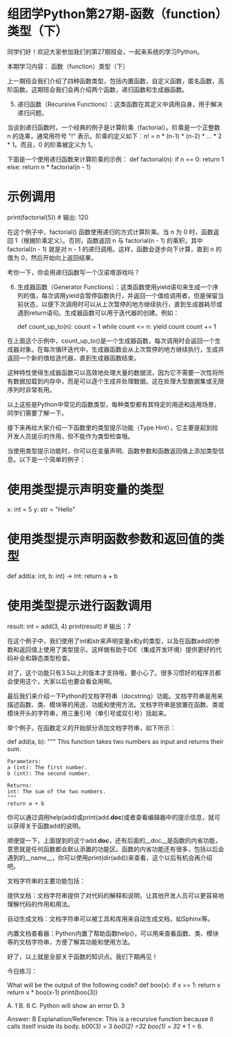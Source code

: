 
# 组团学Python第27期-函数（function）类型（下）

同学们好！欢迎大家参加我们的第27期班会，一起来系统的学习Python。

本期学习内容： 函数（function）类型（下）

上一期班会我们介绍了四种函数类型，包括内置函数，自定义函数，匿名函数，高阶函数。这期班会我们会再介绍两个函数，递归函数和生成器函数。

5. 递归函数（Recursive Functions）：这类函数在其定义中调用自身，用于解决递归问题。

当谈到递归函数时，一个经典的例子是计算阶乘（factorial）。阶乘是一个正整数 n 的连乘，通常用符号 "!" 表示。阶乘的定义如下：n! = n * (n-1) * (n-2) * ... * 2 * 1。而且，0 的阶乘被定义为 1。

下面是一个使用递归函数来计算阶乘的示例：
def factorial(n):
    if n == 0:
        return 1
    else:
        return n * factorial(n - 1)

# 示例调用
print(factorial(5))  # 输出: 120

在这个例子中，factorial() 函数使用递归的方式计算阶乘。当 n 为 0 时，函数返回 1（根据阶乘定义）。否则，函数返回 n 与 factorial(n - 1) 的乘积，其中 factorial(n - 1) 就是对 n - 1 的递归调用。这样，函数会逐步向下计算，直到 n 的值为 0，然后开始向上返回结果。

考你一下，你会用递归函数写一个汉诺塔游戏吗？

6. 生成器函数（Generator Functions）：这类函数使用yield语句来生成一个序列的值，每次调用yield会暂停函数执行，并返回一个值给调用者，但是保留当前状态，以便下次调用时可以从上次暂停的地方继续执行，直到生成器耗尽或遇到return语句。生成器函数可以用于迭代器的创建。例如：

    def count_up_to(n):
        count = 1
        while count <= n:
            yield count
            count += 1

在上面这个示例中，count_up_to()是一个生成器函数，每次调用时会返回一个生成器对象。在每次循环迭代中，生成器函数会从上次暂停的地方继续执行，生成并返回一个新的值给迭代器，直到生成器函数结束。

这种特性使得生成器函数可以高效地处理大量的数据流，因为它不需要一次性将所有数据加载到内存中，而是可以逐个生成并处理数据。这在处理大型数据集或无限序列时非常有用。

以上这些是Python中常见的函数类型，每种类型都有其特定的用途和适用场景，同学们需要了解一下。

接下来再给大家介绍一下函数里的类型提示功能（Type Hint），它主要是起到给开发人员提示的作用，但不能作为类型检查哦。

当使用类型提示功能时，你可以在变量声明、函数参数和函数返回值上添加类型信息。以下是一个简单的例子：

# 使用类型提示声明变量的类型
x: int = 5
y: str = "Hello"

# 使用类型提示声明函数参数和返回值的类型
def add(a: int, b: int) -> int:
    return a + b

# 使用类型提示进行函数调用
result: int = add(3, 4)
print(result)  # 输出：7

在这个例子中，我们使用了int和str来声明变量x和y的类型，以及在函数add的参数和返回值上使用了类型提示。这样做有助于IDE（集成开发环境）提供更好的代码补全和静态类型检查。

对了，这个功能只有3.5以上的版本才支持哦，要小心了。很多习惯好的程序员都会使用这个，大家以后也要会看会用啊。

最后我们来介绍一下Python的文档字符串（docstring）功能。文档字符串是用来描述函数、类、模块等的用途、功能和使用方法。文档字符串是放置在函数、类或模块开头的字符串，用三重引号（单引号或双引号）括起来。

举个例子，在函数定义的开始部分添加文档字符串，如下所示：

def add(a, b):
    """
    This function takes two numbers as input and returns their sum.

    Parameters:
    a (int): The first number.
    b (int): The second number.

    Returns:
    int: The sum of the two numbers.
    """
    return a + b

你可以通过调用help(add)或print(add.__doc__)或者查看编辑器中的提示信息，就可以获得关于函数add的说明。

顺便提一下，上面提到的这个add.__doc__，还有后面的__doc__是函数的内省功能，意思就是任何函数都会默认添置的功能区。函数的内省功能还有很多，包括以后会遇到的__name__，你可以使用print(dir(add))来查看，这个以后有机会再介绍吧。

文档字符串的主要功能包括：

提供文档：文档字符串提供了对代码的解释和说明，让其他开发人员可以更容易地理解代码的作用和用法。

自动生成文档：文档字符串可以被工具和库用来自动生成文档，如Sphinx等。

内置文档查看器：Python内置了帮助函数help()，可以用来查看函数、类、模块等的文档字符串，方便了解其功能和使用方法。

好了，以上就是全部关于函数的知识点。我们下期再见！


今日练习：

What will be the output of the following code? 
def boo(x): 
    if x == 1: 
        return x
    return x * boo(x-1)
print(boo(3))

A. 1
B. 6
C. Python will show an error
D. 3


Answer: B
Explanation/Reference:
This is a recursive function because it calls itself inside its body. b00(3) = 3 *bo0(2) =3*2 *boo(1) = 3*2 * 1 = 6.